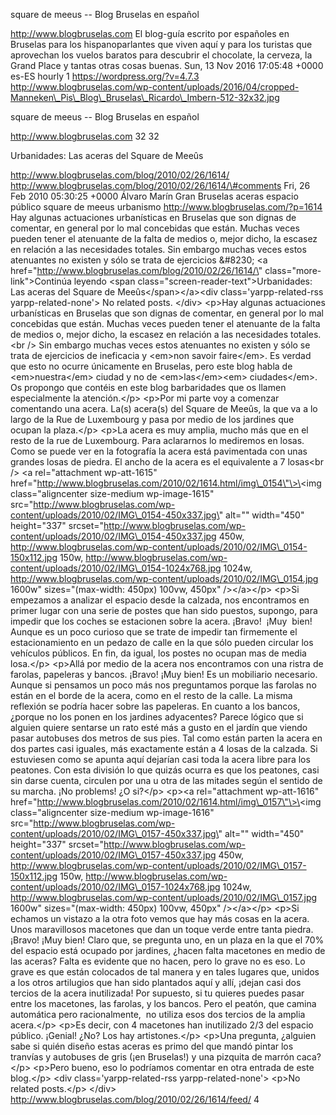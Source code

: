 square de meeus -- Blog Bruselas en español

http://www.blogbruselas.com El blog-guía escrito por españoles en
Bruselas para los hispanoparlantes que viven aquí y para los turistas
que aprovechan los vuelos baratos para descubrir el chocolate, la
cerveza, la Grand Place y tantas otras cosas buenas. Sun, 13 Nov 2016
17:05:48 +0000 es-ES hourly 1 https://wordpress.org/?v=4.7.3
http://www.blogbruselas.com/wp-content/uploads/2016/04/cropped-Manneken\_Pis\_Blog\_Bruselas\_Ricardo\_Imbern-512-32x32.jpg

square de meeus -- Blog Bruselas en español

http://www.blogbruselas.com 32 32

Urbanidades: Las aceras del Square de Meeûs

http://www.blogbruselas.com/blog/2010/02/26/1614/
http://www.blogbruselas.com/blog/2010/02/26/1614/\#comments Fri, 26 Feb
2010 05:30:25 +0000 Álvaro Marín Gran Bruselas aceras espacio público
square de meeus urbanismo http://www.blogbruselas.com/?p=1614 Hay
algunas actuaciones urbanísticas en Bruselas que son dignas de comentar,
en general por lo mal concebidas que están. Muchas veces pueden tener el
atenuante de la falta de medios o, mejor dicho, la escasez en relación a
las necesidades totales. Sin embargo muchas veces estos atenuantes no
existen y sólo se trata de ejercicios &\#8230; \<a
href=\"http://www.blogbruselas.com/blog/2010/02/26/1614/\"
class=\"more-link\"\>Continúa leyendo \<span
class=\"screen-reader-text\"\>Urbanidades: Las aceras del Square de
Meeûs\</span\>\</a\>\<div class=\'yarpp-related-rss
yarpp-related-none\'\> No related posts. \</div\> \<p\>Hay algunas
actuaciones urbanísticas en Bruselas que son dignas de comentar, en
general por lo mal concebidas que están. Muchas veces pueden tener el
atenuante de la falta de medios o, mejor dicho, la escasez en relación a
las necesidades totales.\<br /\> Sin embargo muchas veces estos
atenuantes no existen y sólo se trata de ejercicios de ineficacia y
\<em\>non savoir faire\</em\>. Es verdad que esto no ocurre únicamente
en Bruselas, pero este blog habla de \<em\>nuestra\</em\> ciudad y no de
\<em\>las\</em\>\<em\> ciudades\</em\>. Os propongo que contéis en este
blog barbaridades que os llamen especialmente la atención.\</p\>
\<p\>Por mi parte voy a comenzar comentando una acera. La(s) acera(s)
del Square de Meeûs, la que va a lo largo de la Rue de Luxembourg y pasa
por medio de los jardines que ocupan la plaza.\</p\> \<p\>La acera es
muy amplia, mucho más que en el resto de la rue de Luxembourg. Para
aclararnos lo mediremos en losas. Como se puede ver en la fotografía la
acera está pavimentada con unas grandes losas de piedra. El ancho de la
acera es el equivalente a 7 losas\<br /\> \<a rel=\"attachment
wp-att-1615\"
href=\"http://www.blogbruselas.com/2010/02/1614.html/img\_0154\"\>\<img
class=\"aligncenter size-medium wp-image-1615\"
src=\"http://www.blogbruselas.com/wp-content/uploads/2010/02/IMG\_0154-450x337.jpg\"
alt=\"\" width=\"450\" height=\"337\"
srcset=\"http://www.blogbruselas.com/wp-content/uploads/2010/02/IMG\_0154-450x337.jpg
450w,
http://www.blogbruselas.com/wp-content/uploads/2010/02/IMG\_0154-150x112.jpg
150w,
http://www.blogbruselas.com/wp-content/uploads/2010/02/IMG\_0154-1024x768.jpg
1024w,
http://www.blogbruselas.com/wp-content/uploads/2010/02/IMG\_0154.jpg
1600w\" sizes=\"(max-width: 450px) 100vw, 450px\" /\>\</a\>\</p\>
\<p\>Si empezamos a analizar el espacio desde la calzada, nos
encontramos en primer lugar con una serie de postes que han sido
puestos, supongo, para impedir que los coches se estacionen sobre la
acera. ¡Bravo!  ¡Muy  bien! Aunque es un poco curioso que se trate de
impedir tan firmemente el estacionamiento en un pedazo de calle en la
que sólo pueden circular los vehículos públicos. En fin, da igual, los
postes no ocupan mas de media losa.\</p\> \<p\>Allá por medio de la
acera nos encontramos con una ristra de farolas, papeleras y bancos.
¡Bravo! ¡Muy bien! Es un mobiliario necesario. Aunque si pensamos un
poco más nos preguntamos porque las farolas no están en el borde de la
acera, como en el resto de la calle. La misma reflexión se podría hacer
sobre las papeleras. En cuanto a los bancos, ¿porque no los ponen en los
jardines adyacentes? Parece lógico que si alguien quiere sentarse un
rato esté más a gusto en el jardín que viendo pasar autobuses dos metros
de sus pies. Tal como están parten la acera en dos partes casi iguales,
más exactamente están a 4 losas de la calzada. Si estuviesen como se
apunta aquí dejarían casi toda la acera libre para los peatones. Con
esta división lo que quizás ocurra es que los peatones, casi sin darse
cuenta, circulen por una u otra de las mitades según el sentido de su
marcha. ¡No problems! ¿O si?\</p\> \<p\>\<a rel=\"attachment
wp-att-1616\"
href=\"http://www.blogbruselas.com/2010/02/1614.html/img\_0157\"\>\<img
class=\"aligncenter size-medium wp-image-1616\"
src=\"http://www.blogbruselas.com/wp-content/uploads/2010/02/IMG\_0157-450x337.jpg\"
alt=\"\" width=\"450\" height=\"337\"
srcset=\"http://www.blogbruselas.com/wp-content/uploads/2010/02/IMG\_0157-450x337.jpg
450w,
http://www.blogbruselas.com/wp-content/uploads/2010/02/IMG\_0157-150x112.jpg
150w,
http://www.blogbruselas.com/wp-content/uploads/2010/02/IMG\_0157-1024x768.jpg
1024w,
http://www.blogbruselas.com/wp-content/uploads/2010/02/IMG\_0157.jpg
1600w\" sizes=\"(max-width: 450px) 100vw, 450px\" /\>\</a\>\</p\>
\<p\>Si echamos un vistazo a la otra foto vemos que hay más cosas en la
acera. Unos maravillosos macetones que dan un toque verde entre tanta
piedra. ¡Bravo! ¡Muy bien! Claro que, se pregunta uno, en un plaza en la
que el 70% del espacio está ocupado por jardines, ¿hacen falta macetones
en medio de las aceras? Falta es evidente que no hacen, pero lo grave no
es eso. Lo grave es que están colocados de tal manera y en tales lugares
que, unidos a los otros artilugios que han sido plantados aquí y allí,
¡dejan casi dos tercios de la acera inutilizada! Por supuesto, si tu
quieres puedes pasar entre los macetones, las farolas, y los bancos.
Pero el peatón, que camina automática pero racionalmente,  no utiliza
esos dos tercios de la amplia acera.\</p\> \<p\>Es decir, con 4
macetones han inutilizado 2/3 del espacio público. ¡Genial! ¿No? Los hay
artistones.\</p\> \<p\>Una pregunta, ¿alguien sabe si quién diseño estas
aceras es primo del que mandó pintar los tranvías y autobuses de gris
(¡en Bruselas!) y una pizquita de marrón caca?\</p\> \<p\>Pero bueno,
eso lo podríamos comentar en otra entrada de este blog.\</p\> \<div
class=\'yarpp-related-rss yarpp-related-none\'\> \<p\>No related
posts.\</p\> \</div\>
http://www.blogbruselas.com/blog/2010/02/26/1614/feed/ 4
